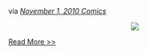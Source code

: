<!--
.. title: Strange Brew - November 1, 2010
.. date: 2010/11/01
.. slug: strange-brew-november-1-2010
.. tags: 
.. link: 
.. description: 
-->


<div class='posterous_autopost'>via <a href="http://comics.com/"><i>November 1, 2010 Comics</i></a><p align="center"><a href="http://comics.com/strange_brew/2010-11-01/"><img src="http://c0389161.cdn.cloudfiles.rackspacecloud.com/dyn/str_strip/341629.full.gif" /></a></p> <a href="http://comics.com/strange_brew/2010-11-01/">Read More >></a></div><div class="blogger-post-footer"><img width='1' height='1' src='https://blogger.googleusercontent.com/tracker/2759017781463016019-8077330036053955444?l=blog.bonelakesoftware.com' alt='' /></div>
